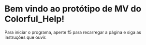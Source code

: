 # Bem vindo ao protótipo de MV do Colorful_Help!
Para iniciar o programa, aperte f5 para recarregar a página e 
siga as instruções que ouvir.
